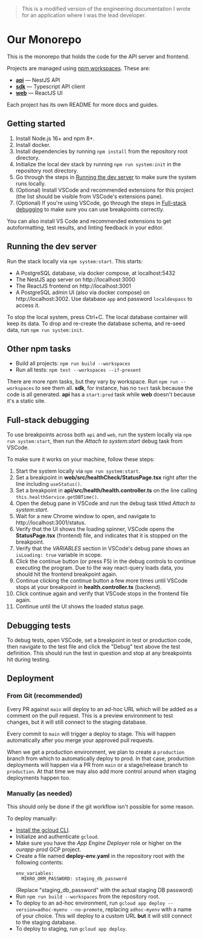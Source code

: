 > This is a modified version of the engineering documentation I wrote for an application where I was the lead developer.

# Our Monorepo

This is the monorepo that holds the code for the API server and
frontend.

Projects are managed using
[npm workspaces](https://docs.npmjs.com/cli/v8/using-npm/workspaces).
These are:

- [**api**](./api/README.md) — NestJS API
- [**sdk**](./sdk/README.md) — Typescript API client
- [**web**](./web/README.md) — ReactJS UI

Each project has its own README for more docs and guides.

## Getting started

1. Install Node.js 16+ and npm 8+.
1. Install docker.
1. Install dependencies by running `npm install` from the repository
   root directory.
1. Initialize the local dev stack by running `npm run system:init` in
   the repository root directory.
1. Go through the steps in [Running the dev server](#running-the-dev-server) to make sure the system runs locally.
1. (Optional) Install VSCode and recommended extensions for this project (the list should be visible from VSCode's extensions pane).
1. (Optional) If you're using VSCode, go through the steps in [Full-stack debugging](#full-stack-debugging) to make sure you can use breakpoints correctly.

You can also install VS Code and recommended extensions to get autoformatting, test results, and linting feedback in your editor.

## Running the dev server

Run the stack locally via `npm system:start`. This starts:

- A PostgreSQL database, via docker compose, at localhost:5432
- The NestJS app server on http://localhost:3000
- The ReactJS frontend on http://localhost:3001
- A PostgreSQL admin UI (also via docker compose) on http://localhost:3002. Use database `app` and password `localdevpass` to access it.

To stop the local system, press Ctrl+C. The local database container will keep its data. To drop and re-create the database schema, and re-seed data, run `npm run system:init`.

## Other npm tasks

- Build all projects: `npm run build --workspaces`
- Run all tests: `npm test --workspaces --if-present`

There are more npm tasks, but they vary by workspace. Run `npm run --workspaces` to see them all. **sdk**, for instance, has no `test` task because the code is all generated. **api** has a `start:prod` task while **web** doesn't because it's a static site.

## Full-stack debugging

To use breakpoints across both `api` and `web`, run the system locally via `npm run system:start`, then run the _Attach to system:start_ debug task from VSCode.

To make sure it works on your machine, follow these steps:

1. Start the system locally via `npm run system:start`.
1. Set a breakpoint in **web/src/healthCheck/StatusPage.tsx** right after the line including `useStatus()`.
1. Set a breakpoint in **api/src/health/health.controller.ts** on the line calling `this.healthService.getDBTime()`.
1. Open the debug pane in VSCode and run the debug task titled _Attach to system:start_.
1. Wait for a new Chrome window to open, and navigate to http://localhost:3001/status.
1. Verify that the UI shows the loading spinner, VSCode opens the **StatusPage.tsx** (frontend) file, and indicates that it is stopped on the breakpoint.
1. Verify that the _VARIABLES_ section in VSCode's debug pane shows an `isLoading: true` variable in scope.
1. Click the continue button (or press F5) in the debug controls to continue executing the program. Due to the way react-query loads data, you should hit the frontend breakpoint again.
1. Continue clicking the continue button a few more times until VSCode stops at your breakpoint in **health.controller.ts** (backend).
1. Click continue again and verify that VSCode stops in the frontend file again.
1. Continue until the UI shows the loaded status page.

## Debugging tests

To debug tests, open VSCode, set a breakpoint in test or production code, then navigate to the test file and click the "Debug" text above the test definition. This should run the test in question and stop at any breakpoints hit during testing.

## Deployment

### From Git (recommended)

Every PR against `main` will deploy to an ad-hoc URL which will be added as a comment on the pull request. This is a preview environment to test changes, but it will still connect to the staging database.

Every commit to `main` will trigger a deploy to stage. This will happen automatically after you merge your approved pull requests.

When we get a production environment, we plan to create a `production` branch from which to automatically deploy to prod. In that case, production deployments will happen via a PR from `main` or a stage/release branch to `production`. At that time we may also add more control around when staging deployments happen too.

### Manually (as needed)

This should only be done if the git workflow isn't possible for some reason.

To deploy manually:

- [Install the gcloud CLI](https://cloud.google.com/sdk/docs/install).
- Initialize and authenticate `gcloud`.
- Make sure you have the _App Engine Deployer_ role or higher on the _ourapp-prod_ GCP project.
- Create a file named **deploy-env.yaml** in the repository root with the following contents:
  ```
  env_variables:
    MIKRO_ORM_PASSWORD: staging_db_password
  ```
  (Replace "staging_db_password" with the actual staging DB password)
- Run `npm run build --workspaces` from the repository root.
- To deploy to an ad-hoc environment, run `gcloud app deploy --version=adhoc-myenv --no-promote`, replacing `adhoc-myenv` with a name of your choice. This will deploy to a custom URL **but** it will still connect to the staging database.
- To deploy to staging, run `gcloud app deploy`.
